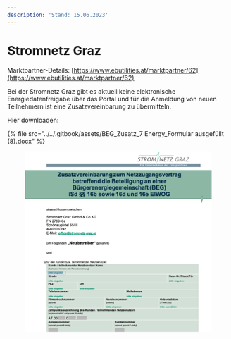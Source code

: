 ```yaml
---
description: 'Stand: 15.06.2023'
---
```


# Stromnetz Graz

Marktpartner-Details: [https://www.ebutilities.at/marktpartner/62](https://www.ebutilities.at/marktpartner/62)

Bei der Stromnetz Graz gibt es aktuell keine elektronische Energiedatenfreigabe über das Portal und für die Anmeldung von neuen Teilnehmern ist eine Zusatzvereinbarung zu übermitteln.

Hier downloaden:&#x20;

{% file src="../../.gitbook/assets/BEG_Zusatz_7 Energy_Formular ausgefüllt (8).docx" %}

<figure><img src="../../.gitbook/assets/image (18).png" alt=""><figcaption></figcaption></figure>

